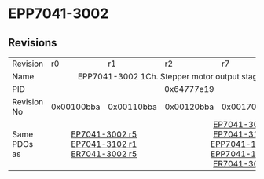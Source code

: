 # EPP7041-3002

## Revisions
<table>
<tr>
<td>Revision</td>
<td>r0</td>
<td>r1</td>
<td>r2</td>
<td>r7</td>
<td>r8</td>
</tr>
<tr>
<td>Name</td>
<td colspan=5 align="center">EPP7041-3002 1Ch. Stepper motor output stage (50V, 5A)</td>
</tr>
<tr>
<td>PID</td>
<td colspan=5 align="center">0x64777e19</td>
</tr>
<tr>
<td>Revision No</td>
<td>0x00100bba</td>
<td>0x00110bba</td>
<td>0x00120bba</td>
<td>0x00170bba</td>
<td>0x00180bba</td>
</tr>
<tr>
<td>Same PDOs as</td>
<td colspan=2 align="center"><a href="EP7041-3002.md">EP7041-3002 r5</a><br/><a href="EP7041-3102.md">EP7041-3102 r1</a><br/><a href="ER7041-3002.md">ER7041-3002 r5</a></td>
<td colspan=3 align="center"><a href="EP7041-3002.md">EP7041-3002 r6</a><br/><a href="EP7041-3102.md">EP7041-3102 r6</a><br/><a href="EPP7041-1002.md">EPP7041-1002 r7</a><br/><a href="EPP7041-1002.md">EPP7041-1002 r8</a><br/><a href="ER7041-3002.md">ER7041-3002 r6</a></td>
</tr>
</table>
